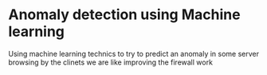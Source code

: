 # Anomaly detection using Machine learning 

Using machine learning technics to try to predict an anomaly  in some server browsing by the clinets we are like improving the firewall work
